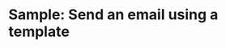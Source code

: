 # Sample: Send an email using a template

<!-- https://docs.microsoft.com/en-us/dynamics365/customer-engagement/developer/sample-send-email-template -->